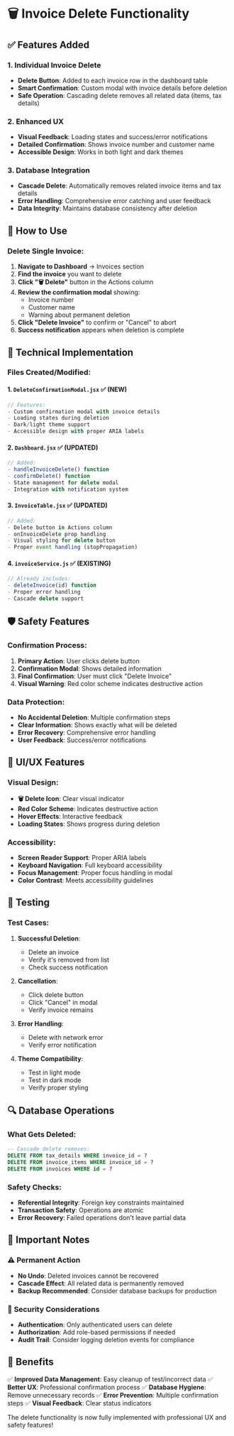 # 🗑️ Invoice Delete Functionality

## ✅ **Features Added**

### 1. **Individual Invoice Delete**
- **Delete Button**: Added to each invoice row in the dashboard table
- **Smart Confirmation**: Custom modal with invoice details before deletion
- **Safe Operation**: Cascading delete removes all related data (items, tax details)

### 2. **Enhanced UX**
- **Visual Feedback**: Loading states and success/error notifications
- **Detailed Confirmation**: Shows invoice number and customer name
- **Accessible Design**: Works in both light and dark themes

### 3. **Database Integration**
- **Cascade Delete**: Automatically removes related invoice items and tax details
- **Error Handling**: Comprehensive error catching and user feedback
- **Data Integrity**: Maintains database consistency after deletion

## 🎯 **How to Use**

### Delete Single Invoice:
1. **Navigate to Dashboard** → Invoices section
2. **Find the invoice** you want to delete
3. **Click "🗑️ Delete"** button in the Actions column
4. **Review the confirmation modal** showing:
   - Invoice number
   - Customer name
   - Warning about permanent deletion
5. **Click "Delete Invoice"** to confirm or "Cancel" to abort
6. **Success notification** appears when deletion is complete

## 🔧 **Technical Implementation**

### Files Created/Modified:

#### 1. **`DeleteConfirmationModal.jsx`** ✅ (NEW)
```jsx
// Features:
- Custom confirmation modal with invoice details
- Loading states during deletion
- Dark/light theme support
- Accessible design with proper ARIA labels
```

#### 2. **`Dashboard.jsx`** ✅ (UPDATED)
```jsx
// Added:
- handleInvoiceDelete() function
- confirmDelete() function  
- State management for delete modal
- Integration with notification system
```

#### 3. **`InvoiceTable.jsx`** ✅ (UPDATED)
```jsx
// Added:
- Delete button in Actions column
- onInvoiceDelete prop handling
- Visual styling for delete button
- Proper event handling (stopPropagation)
```

#### 4. **`invoiceService.js`** ✅ (EXISTING)
```jsx
// Already includes:
- deleteInvoice(id) function
- Proper error handling
- Cascade delete support
```

## 🛡️ **Safety Features**

### Confirmation Process:
1. **Primary Action**: User clicks delete button
2. **Confirmation Modal**: Shows detailed information
3. **Final Confirmation**: User must click "Delete Invoice"
4. **Visual Warning**: Red color scheme indicates destructive action

### Data Protection:
- **No Accidental Deletion**: Multiple confirmation steps
- **Clear Information**: Shows exactly what will be deleted
- **Error Recovery**: Comprehensive error handling
- **User Feedback**: Success/error notifications

## 🎨 **UI/UX Features**

### Visual Design:
- **🗑️ Delete Icon**: Clear visual indicator
- **Red Color Scheme**: Indicates destructive action
- **Hover Effects**: Interactive feedback
- **Loading States**: Shows progress during deletion

### Accessibility:
- **Screen Reader Support**: Proper ARIA labels
- **Keyboard Navigation**: Full keyboard accessibility
- **Focus Management**: Proper focus handling in modal
- **Color Contrast**: Meets accessibility guidelines

## 🧪 **Testing**

### Test Cases:
1. **Successful Deletion**:
   - Delete an invoice
   - Verify it's removed from list
   - Check success notification

2. **Cancellation**:
   - Click delete button
   - Click "Cancel" in modal
   - Verify invoice remains

3. **Error Handling**:
   - Delete with network error
   - Verify error notification

4. **Theme Compatibility**:
   - Test in light mode
   - Test in dark mode
   - Verify proper styling

## 🔍 **Database Operations**

### What Gets Deleted:
```sql
-- Cascade delete removes:
DELETE FROM tax_details WHERE invoice_id = ?
DELETE FROM invoice_items WHERE invoice_id = ?  
DELETE FROM invoices WHERE id = ?
```

### Safety Checks:
- **Referential Integrity**: Foreign key constraints maintained
- **Transaction Safety**: Operations are atomic
- **Error Recovery**: Failed operations don't leave partial data

## 🚨 **Important Notes**

### ⚠️ **Permanent Action**
- **No Undo**: Deleted invoices cannot be recovered
- **Cascade Effect**: All related data is permanently removed
- **Backup Recommended**: Consider database backups for production

### 🔐 **Security Considerations**
- **Authentication**: Only authenticated users can delete
- **Authorization**: Add role-based permissions if needed
- **Audit Trail**: Consider logging deletion events for compliance

## 🎉 **Benefits**

✅ **Improved Data Management**: Easy cleanup of test/incorrect data
✅ **Better UX**: Professional confirmation process
✅ **Database Hygiene**: Remove unnecessary records
✅ **Error Prevention**: Multiple confirmation steps
✅ **Visual Feedback**: Clear status indicators

The delete functionality is now fully implemented with professional UX and safety features!
